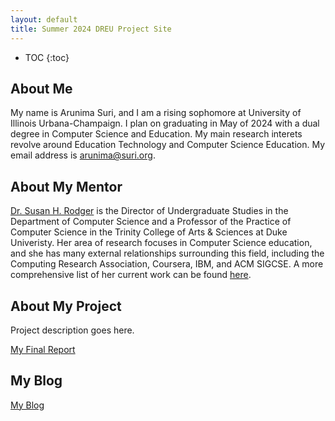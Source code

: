 ```yaml
---
layout: default
title: Summer 2024 DREU Project Site
---
```


* TOC
{:toc}

## About Me

My name is Arunima Suri, and I am a rising sophomore at University of Illinois Urbana-Champaign. I plan on graduating in May of 2024 with a dual degree in Computer Science and Education. My main research interets revolve around Education Technology and Computer Science Education. My email address is arunima@suri.org.  

## About My Mentor

[Dr. Susan H. Rodger](https://scholars.duke.edu/person/rodger) is the Director of Undergraduate Studies in the Department of Computer Science and a Professor of the Practice of Computer Science in the Trinity College of Arts & Sciences at Duke Univeristy. Her area of research focuses in Computer Science education, and she has many external relationships surrounding this field, including the Computing Research Association, Coursera, IBM, and ACM SIGCSE. A more comprehensive list of her current work can be found [here](https://users.cs.duke.edu/~rodger/). 

## About My Project

Project description goes here.

[My Final Report](files/finalreport.pdf)

## My Blog

[My Blog](blog.html)
